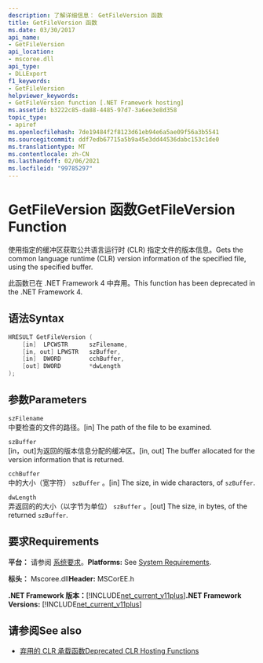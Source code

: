 ```yaml
---
description: 了解详细信息： GetFileVersion 函数
title: GetFileVersion 函数
ms.date: 03/30/2017
api_name:
- GetFileVersion
api_location:
- mscoree.dll
api_type:
- DLLExport
f1_keywords:
- GetFileVersion
helpviewer_keywords:
- GetFileVersion function [.NET Framework hosting]
ms.assetid: b3222c85-da88-4485-97d7-3a6ee3e8d358
topic_type:
- apiref
ms.openlocfilehash: 7de19484f2f8123d61eb94e6a5ae09f56a3b5541
ms.sourcegitcommit: ddf7edb67715a5b9a45e3dd44536dabc153c1de0
ms.translationtype: MT
ms.contentlocale: zh-CN
ms.lasthandoff: 02/06/2021
ms.locfileid: "99785297"
---
```

# <a name="getfileversion-function"></a><span data-ttu-id="a1c28-103">GetFileVersion 函数</span><span class="sxs-lookup"><span data-stu-id="a1c28-103">GetFileVersion Function</span></span>

<span data-ttu-id="a1c28-104">使用指定的缓冲区获取公共语言运行时 (CLR) 指定文件的版本信息。</span><span class="sxs-lookup"><span data-stu-id="a1c28-104">Gets the common language runtime (CLR) version information of the specified file, using the specified buffer.</span></span>  
  
 <span data-ttu-id="a1c28-105">此函数已在 .NET Framework 4 中弃用。</span><span class="sxs-lookup"><span data-stu-id="a1c28-105">This function has been deprecated in the .NET Framework 4.</span></span>  
  
## <a name="syntax"></a><span data-ttu-id="a1c28-106">语法</span><span class="sxs-lookup"><span data-stu-id="a1c28-106">Syntax</span></span>  
  
```cpp  
HRESULT GetFileVersion (  
    [in]  LPCWSTR      szFilename,
    [in, out] LPWSTR   szBuffer,
    [in]  DWORD        cchBuffer,
    [out] DWORD        *dwLength  
);  
```  
  
## <a name="parameters"></a><span data-ttu-id="a1c28-107">参数</span><span class="sxs-lookup"><span data-stu-id="a1c28-107">Parameters</span></span>  

 `szFilename`  
 <span data-ttu-id="a1c28-108">中要检查的文件的路径。</span><span class="sxs-lookup"><span data-stu-id="a1c28-108">[in] The path of the file to be examined.</span></span>  
  
 `szBuffer`  
 <span data-ttu-id="a1c28-109">[in，out]为返回的版本信息分配的缓冲区。</span><span class="sxs-lookup"><span data-stu-id="a1c28-109">[in, out] The buffer allocated for the version information that is returned.</span></span>  
  
 `cchBuffer`  
 <span data-ttu-id="a1c28-110">中的大小（宽字符） `szBuffer` 。</span><span class="sxs-lookup"><span data-stu-id="a1c28-110">[in] The size, in wide characters, of `szBuffer`.</span></span>  
  
 `dwLength`  
 <span data-ttu-id="a1c28-111">弄返回的的大小（以字节为单位） `szBuffer` 。</span><span class="sxs-lookup"><span data-stu-id="a1c28-111">[out] The size, in bytes, of the returned `szBuffer`.</span></span>  
  
## <a name="requirements"></a><span data-ttu-id="a1c28-112">要求</span><span class="sxs-lookup"><span data-stu-id="a1c28-112">Requirements</span></span>  

 <span data-ttu-id="a1c28-113">**平台：** 请参阅 [系统要求](../../get-started/system-requirements.md)。</span><span class="sxs-lookup"><span data-stu-id="a1c28-113">**Platforms:** See [System Requirements](../../get-started/system-requirements.md).</span></span>  
  
 <span data-ttu-id="a1c28-114">**标头：** Mscoree.dll</span><span class="sxs-lookup"><span data-stu-id="a1c28-114">**Header:** MSCorEE.h</span></span>  
  
 <span data-ttu-id="a1c28-115">**.NET Framework 版本：**[!INCLUDE[net_current_v11plus](../../../../includes/net-current-v11plus-md.md)]</span><span class="sxs-lookup"><span data-stu-id="a1c28-115">**.NET Framework Versions:** [!INCLUDE[net_current_v11plus](../../../../includes/net-current-v11plus-md.md)]</span></span>  
  
## <a name="see-also"></a><span data-ttu-id="a1c28-116">请参阅</span><span class="sxs-lookup"><span data-stu-id="a1c28-116">See also</span></span>

- [<span data-ttu-id="a1c28-117">弃用的 CLR 承载函数</span><span class="sxs-lookup"><span data-stu-id="a1c28-117">Deprecated CLR Hosting Functions</span></span>](deprecated-clr-hosting-functions.md)
